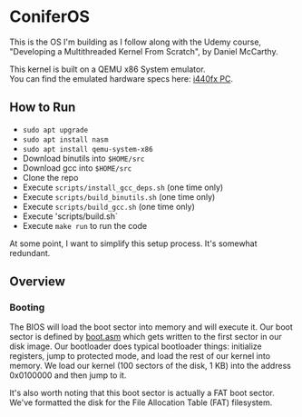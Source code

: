 # ConiferOS
This is the OS I'm building as I follow along with
the Udemy course, "Developing a Multithreaded Kernel From Scratch", 
by Daniel McCarthy.

This kernel is built on a QEMU x86 System emulator.  
You can find the emulated hardware specs here: [i440fx PC](https://www.qemu.org/docs/master/system/i386/pc.html).

## How to Run
- `sudo apt upgrade`
- `sudo apt install nasm`
- `sudo apt install qemu-system-x86`
- Download binutils into `$HOME/src`
- Download gcc into `$HOME/src`
- Clone the repo
- Execute `scripts/install_gcc_deps.sh` (one time only)
- Execute `scripts/build_binutils.sh` (one time only)
- Execute `scripts/build_gcc.sh` (one time only)
- Execute 'scripts/build.sh`
- Execute `make run` to run the code

At some point, I want to simplify this setup process.  It's somewhat redundant.

## Overview

### Booting
The BIOS will load the boot sector into memory and will execute it.
Our boot sector is defined by [boot.asm](src/boot/boot.asm) which gets written to the first sector in our disk image.
Our bootloader does typical bootloader things: initialize registers, jump to protected mode, and load the rest of our kernel into memory.
We load our kernel (100 sectors of the disk, 1 KB) into the address 0x0100000 and then jump to it.

It's also worth noting that this boot sector is actually a FAT boot sector.  We've formatted the disk for 
the File Allocation Table (FAT) filesystem.

